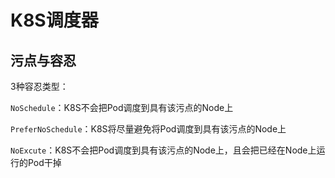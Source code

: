 # K8S调度器

## 污点与容忍

3种容忍类型：

`NoSchedule`：K8S不会把Pod调度到具有该污点的Node上

`PreferNoSchedule`：K8S将尽量避免将Pod调度到具有该污点的Node上

`NoExcute`：K8S不会把Pod调度到具有该污点的Node上，且会把已经在Node上运行的Pod干掉
